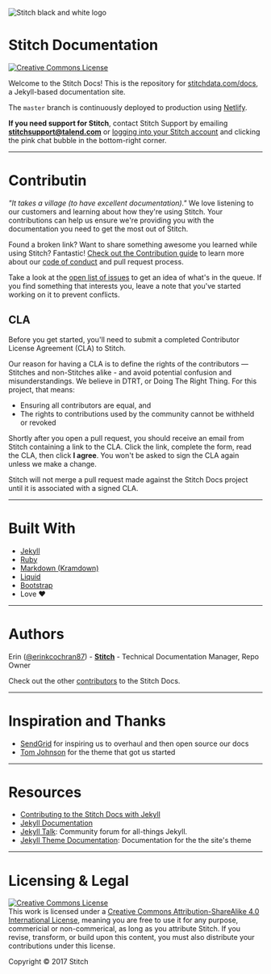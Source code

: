 ![Stitch black and white logo](https://www.stitchdata.com/docs/images/stitch-logo.png)

# Stitch Documentation

<a rel="license" href="http://creativecommons.org/licenses/by-sa/4.0/"><img alt="Creative Commons License" style="border-width:0" src="https://i.creativecommons.org/l/by-sa/4.0/80x15.png" /></a>

Welcome to the Stitch Docs! This is the repository for [stitchdata.com/docs](https://www.stitchdata.com/docs), a Jekyll-based documentation site.

The `master` branch is continuously deployed to production using [Netlify](http://netlify.com).

**If you need support for Stitch**, contact Stitch Support by emailing **stitchsupport@talend.com** or [logging into your Stitch account](https://app.stitchdata.com/) and clicking the pink chat bubble in the bottom-right corner.

---

# Contributin

_"It takes a village (to have excellent documentation)."_ We love listening to our customers and learning about how they're using Stitch. Your contributions can help us ensure we're providing you with the documentation you need to get the most out of Stitch.

Found a broken link? Want to share something awesome you learned while using Stitch? Fantastic! [Check out the Contribution guide](https://github.com/stitchdata/docs/blob/master/CONTRIBUTING.md) to learn more about our [code of conduct](https://github.com/stitchdata/docs/blob/master/CODE_OF_CONDUCT.md) and pull request process.

Take a look at the [open list of issues](https://github.com/stitchdata/docs/issues?q=is%3Aopen) to get an idea of what's in the queue. If you find something that interests you, leave a note that you've started working on it to prevent conflicts.

## CLA

Before you get started, you'll need to submit a completed Contributor License Agreement (CLA) to Stitch.

Our reason for having a CLA is to define the rights of the contributors — Stitches and non-Stitches alike - and avoid potential confusion and misunderstandings. We believe in DTRT, or Doing The Right Thing. For this project, that means:

- Ensuring all contributors are equal, and
- The rights to contributions used by the community cannot be withheld or revoked

Shortly after you open a pull request, you should receive an email from Stitch containing a link to the CLA. Click the link, complete the form, read the CLA, then click **I agree**. You won't be asked to sign the CLA again unless we make a change.

Stitch will not merge a pull request made against the Stitch Docs project until it is associated with a signed CLA.

---

# Built With

- [Jekyll](https://jekyllrb.com)
- [Ruby](https://rubygems.org)
- [Markdown (Kramdown)](https://kramdown.gettalong.org/)
- [Liquid](https://help.shopify.com/themes/liquid)
- [Bootstrap](https://getbootstrap.com)
- Love :heart:

---

# Authors

Erin ([@erinkcochran87](https://github.com/erinkcochran87)) - [**Stitch**](https://www.stitchdata.com) - Technical Documentation Manager, Repo Owner

Check out the other [contributors](https://github.com/stitchdata/docs/graphs/contributors) to the Stitch Docs.

---

# Inspiration and Thanks

- [SendGrid](https://github.com/sendgrid/docs) for inspiring us to overhaul and then open source our docs
- [Tom Johnson](http://idratherbewriting.com/) for the theme that got us started

---

# Resources

- [Contributing to the Stitch Docs with Jekyll](https://github.com/stitchdata/docs/blob/master/CONTRIBUTING-JEKYLL.md)
- [Jekyll Documentation](http://jekyllrb.com)
- [Jekyll Talk](https://talk.jekyllrb.com/): Community forum for all-things Jekyll.
- [Jekyll Theme Documentation](http://idratherbewriting.com/documentation-theme-jekyll/): Documentation for the the site's theme

---

# Licensing & Legal

<a rel="license" href="http://creativecommons.org/licenses/by-sa/4.0/"><img alt="Creative Commons License" style="border-width:0" src="https://i.creativecommons.org/l/by-sa/4.0/80x15.png" /></a><br />This work is licensed under a <a rel="license" href="http://creativecommons.org/licenses/by-sa/4.0/">Creative Commons Attribution-ShareAlike 4.0 International License</a>, meaning you are free to use it for any purpose, commericial or non-commerical, as long as you attribute Stitch. If you revise, transform, or build upon this content, you must also distribute your contributions under this license.

Copyright © 2017 Stitch
